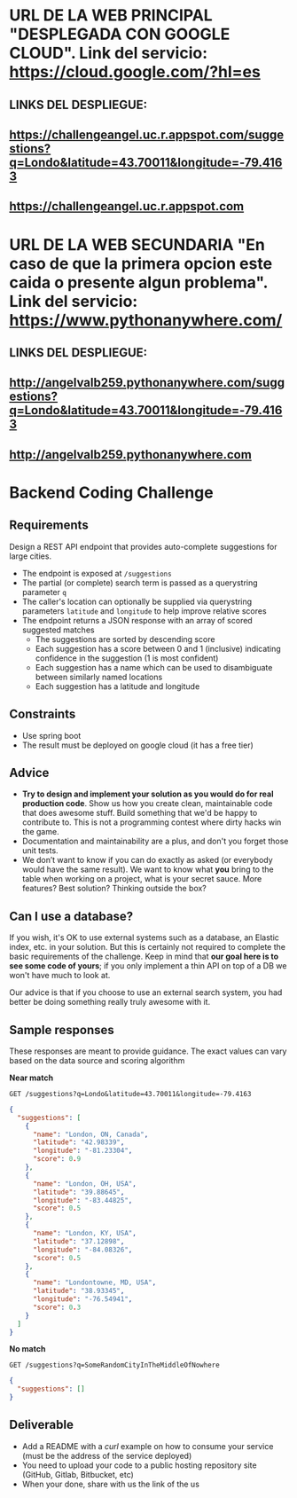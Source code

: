 # URL DE LA WEB PRINCIPAL "DESPLEGADA CON GOOGLE CLOUD". Link del servicio: https://cloud.google.com/?hl=es

## LINKS DEL DESPLIEGUE:

## https://challengeangel.uc.r.appspot.com/suggestions?q=Londo&latitude=43.70011&longitude=-79.4163

## https://challengeangel.uc.r.appspot.com


# URL DE LA WEB SECUNDARIA "En caso de que la primera opcion este caida o presente algun problema". Link del servicio: https://www.pythonanywhere.com/

## LINKS DEL DESPLIEGUE:

## http://angelvalb259.pythonanywhere.com/suggestions?q=Londo&latitude=43.70011&longitude=-79.4163

## http://angelvalb259.pythonanywhere.com

# Backend Coding Challenge

## Requirements

Design a REST API endpoint that provides auto-complete suggestions for large cities.

- The endpoint is exposed at `/suggestions`
- The partial (or complete) search term is passed as a querystring parameter `q`
- The caller's location can optionally be supplied via querystring parameters `latitude` and `longitude` to help improve relative scores
- The endpoint returns a JSON response with an array of scored suggested matches
    - The suggestions are sorted by descending score
    - Each suggestion has a score between 0 and 1 (inclusive) indicating confidence in the suggestion (1 is most confident)
    - Each suggestion has a name which can be used to disambiguate between similarly named locations
    - Each suggestion has a latitude and longitude

## Constraints

- Use spring boot
- The result must be deployed on google cloud (it has a free tier)

## Advice

- **Try to design and implement your solution as you would do for real production code**. Show us how you create clean, maintainable code that does awesome stuff. Build something that we'd be happy to contribute to. This is not a programming contest where dirty hacks win the game.
- Documentation and maintainability are a plus, and don't you forget those unit tests.
- We don’t want to know if you can do exactly as asked (or everybody would have the same result). We want to know what **you** bring to the table when working on a project, what is your secret sauce. More features? Best solution? Thinking outside the box?

## Can I use a database?

If you wish, it's OK to use external systems such as a database, an Elastic index, etc. in your solution. But this is certainly not required to complete the basic requirements of the challenge. Keep in mind that **our goal here is to see some code of yours**; if you only implement a thin API on top of a DB we won't have much to look at.

Our advice is that if you choose to use an external search system, you had better be doing something really truly awesome with it.

## Sample responses

These responses are meant to provide guidance. The exact values can vary based on the data source and scoring algorithm

**Near match**

    GET /suggestions?q=Londo&latitude=43.70011&longitude=-79.4163

```json
{
  "suggestions": [
    {
      "name": "London, ON, Canada",
      "latitude": "42.98339",
      "longitude": "-81.23304",
      "score": 0.9
    },
    {
      "name": "London, OH, USA",
      "latitude": "39.88645",
      "longitude": "-83.44825",
      "score": 0.5
    },
    {
      "name": "London, KY, USA",
      "latitude": "37.12898",
      "longitude": "-84.08326",
      "score": 0.5
    },
    {
      "name": "Londontowne, MD, USA",
      "latitude": "38.93345",
      "longitude": "-76.54941",
      "score": 0.3
    }
  ]
}
```

**No match**

    GET /suggestions?q=SomeRandomCityInTheMiddleOfNowhere

```json
{
  "suggestions": []
}
```

## Deliverable
- Add a README with a *curl* example on how to consume your service (must be the address of the service deployed)
- You need to upload your code to a public hosting repository site (GitHub, Gitlab, Bitbucket, etc)
- When your done, share with us the link of the us
